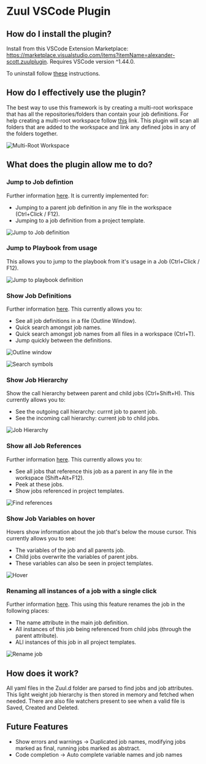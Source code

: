 # Zuul VSCode Plugin

## How do I install the plugin?

Install from this VSCode Extension Marketplace: https://marketplace.visualstudio.com/items?itemName=alexander-scott.zuulplugin. Requires VSCode version ^1.44.0.

To uninstall follow [these](https://code.visualstudio.com/docs/editor/extension-gallery#_uninstall-an-extension) instructions.

## How do I effectively use the plugin?

The best way to use this framework is by creating a multi-root workspace that has all the repositories/folders than contain your job definitions.
For help creating a multi-root workspace follow [this](https://code.visualstudio.com/docs/editor/multi-root-workspaces) link.
This plugin will scan all folders that are added to the workspace and link any defined jobs in any of the folders together.

![Multi-Root Workspace](https://github.com/Alexander-Scott/zuulplugin/blob/master/images/multi-root-workspace.png?raw=true)

## What does the plugin allow me to do?

### Jump to Job defintion

Further information [here](https://code.visualstudio.com/docs/editor/editingevolved#_go-to-definition). It is currently implemented for:

- Jumping to a parent job definition in any file in the workspace (Ctrl+Click / F12).
- Jumping to a job definition from a project template.

![Jump to Job definition](https://github.com/Alexander-Scott/zuulplugin/blob/master/images/jump_to_definition.gif?raw=true)

### Jump to Playbook from usage

This allows you to jump to the playbook from it's usage in a Job (Ctrl+Click / F12).

![Jump to playbook definition](https://github.com/Alexander-Scott/zuulplugin/blob/master/images/jump_to_playbook.gif?raw=true)

### Show Job Definitions

Further information [here](https://code.visualstudio.com/docs/editor/editingevolved#_go-to-symbol). This currently allows you to:

- See all job definitions in a file (Outline Window).
- Quick search amongst job names.
- Quick search amongst job names from all files in a workspace (Ctrl+T).
- Jump quickly between the definitions.

![Outline window](https://github.com/Alexander-Scott/zuulplugin/blob/master/images/outline_window.png?raw=true)

![Search symbols](https://github.com/Alexander-Scott/zuulplugin/blob/master/images/search_symbols.gif?raw=true)

### Show Job Hierarchy

Show the call hierarchy between parent and child jobs (Ctrl+Shift+H). This currently allows you to:

- See the outgoing call hierarchy: currnt job to parent job.
- See the incoming call hierarchy: current job to child jobs.

![Job Hierarchy](https://github.com/Alexander-Scott/zuulplugin/blob/master/images/job_hierarchy.png?raw=true)

### Show all Job References

Further information [here](https://code.visualstudio.com/docs/editor/editingevolved#_peek). This currently allows you to:

- See all jobs that reference this job as a parent in any file in the workspace (Shift+Alt+F12).
- Peek at these jobs.
- Show jobs referenced in project templates.

![Find references](https://github.com/Alexander-Scott/zuulplugin/blob/master/images/find_references.gif?raw=true)

### Show Job Variables on hover

Hovers show information about the job that's below the mouse cursor. This currently allows you to see:

- The variables of the job and all parents job.
- Child jobs overwrite the variables of parent jobs.
- These variables can also be seen in project templates.

![Hover](https://github.com/Alexander-Scott/zuulplugin/blob/master/images/hover.gif?raw=true)

### Renaming all instances of a job with a single click

Further information [here](https://code.visualstudio.com/docs/editor/refactoring#_rename-symbol). This using this feature renames the job in the following places:

- The name attribute in the main job definition.
- All instances of this job being referenced from child jobs (through the parent attribute).
- ALl instances of this job in all project templates.

![Rename job](https://github.com/Alexander-Scott/zuulplugin/blob/master/images/rename_job.gif?raw=true)

## How does it work?

All yaml files in the Zuul.d folder are parsed to find jobs and job attributes. This light weight job hierarchy is then stored in memory and fetched when needed.
There are also file watchers present to see when a valid file is Saved, Created and Deleted.

## Future Features

- Show errors and warnings -> Duplicated job names, modifying jobs marked as final, running jobs marked as abstract.
- Code completion -> Auto complete variable names and job names
